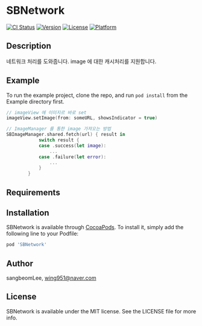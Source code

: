 # SBNetwork

[![CI Status](https://img.shields.io/travis/sangbeomLee/SBNetwork.svg?style=flat)](https://travis-ci.org/sangbeomLee/SBNetwork)
[![Version](https://img.shields.io/cocoapods/v/SBNetwork.svg?style=flat)](https://cocoapods.org/pods/SBNetwork)
[![License](https://img.shields.io/cocoapods/l/SBNetwork.svg?style=flat)](https://cocoapods.org/pods/SBNetwork)
[![Platform](https://img.shields.io/cocoapods/p/SBNetwork.svg?style=flat)](https://cocoapods.org/pods/SBNetwork)

## Description

네트워크 처리를 도와줍니다.
image 에 대한 캐시처리를 지원합니다.

## Example

To run the example project, clone the repo, and run `pod install` from the Example directory first.

```swift
// imageView 에 이미지르 바로 set
imageView.setImage(from: someURL, showsIndicator = true)

// ImageManager 를 통한 image 가져오는 방법
SBImageManager.shared.fetch(url) { result in
            switch result {
            case .success(let image):
                ...
            case .failure(let error):
                ...
            }
        }

```

## Requirements

## Installation

SBNetwork is available through [CocoaPods](https://cocoapods.org). To install
it, simply add the following line to your Podfile:

```ruby
pod 'SBNetwork'
```

## Author

sangbeomLee, wing951@naver.com

## License

SBNetwork is available under the MIT license. See the LICENSE file for more info.
